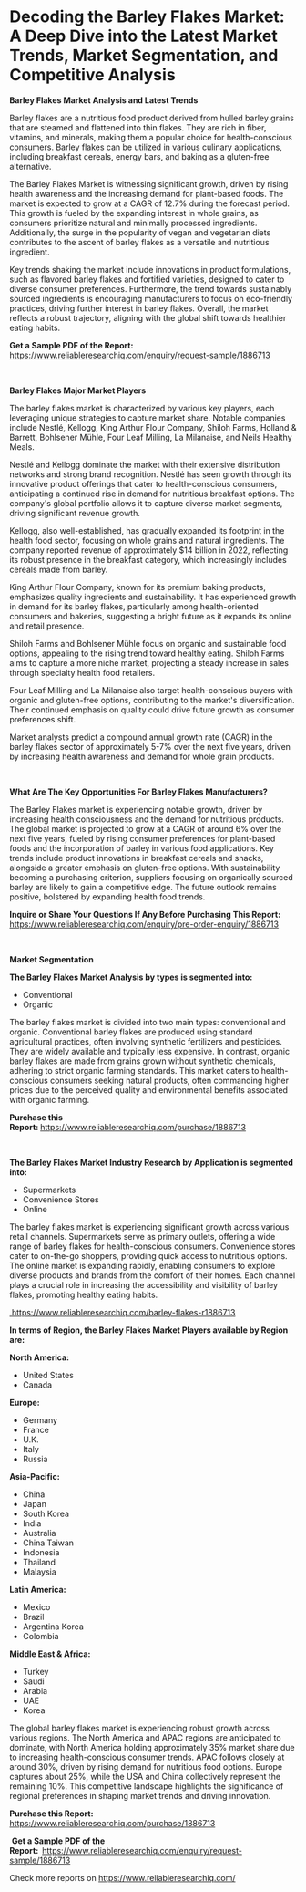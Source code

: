 <p><h1>Decoding the Barley Flakes Market: A Deep Dive into the Latest Market Trends, Market Segmentation, and Competitive Analysis</h1></p><p><strong>Barley Flakes Market Analysis and Latest Trends</strong></p>
<p><p>Barley flakes are a nutritious food product derived from hulled barley grains that are steamed and flattened into thin flakes. They are rich in fiber, vitamins, and minerals, making them a popular choice for health-conscious consumers. Barley flakes can be utilized in various culinary applications, including breakfast cereals, energy bars, and baking as a gluten-free alternative.</p><p>The Barley Flakes Market is witnessing significant growth, driven by rising health awareness and the increasing demand for plant-based foods. The market is expected to grow at a CAGR of 12.7% during the forecast period. This growth is fueled by the expanding interest in whole grains, as consumers prioritize natural and minimally processed ingredients. Additionally, the surge in the popularity of vegan and vegetarian diets contributes to the ascent of barley flakes as a versatile and nutritious ingredient.</p><p>Key trends shaking the market include innovations in product formulations, such as flavored barley flakes and fortified varieties, designed to cater to diverse consumer preferences. Furthermore, the trend towards sustainably sourced ingredients is encouraging manufacturers to focus on eco-friendly practices, driving further interest in barley flakes. Overall, the market reflects a robust trajectory, aligning with the global shift towards healthier eating habits.</p></p>
<p><strong>Get a Sample PDF of the Report:&nbsp;</strong> <a href="https://www.reliableresearchiq.com/enquiry/request-sample/1886713?utm_campaign=2224&utm_medium=2&utm_source=Github&utm_content=ia&utm_term=14022025&utm_id=barley-flakes">https://www.reliableresearchiq.com/enquiry/request-sample/1886713</a></p>
<p>&nbsp;</p>
<p><strong>Barley Flakes Major Market Players</strong></p>
<p><p>The barley flakes market is characterized by various key players, each leveraging unique strategies to capture market share. Notable companies include Nestlé, Kellogg, King Arthur Flour Company, Shiloh Farms, Holland & Barrett, Bohlsener Mühle, Four Leaf Milling, La Milanaise, and Neils Healthy Meals.</p><p>Nestlé and Kellogg dominate the market with their extensive distribution networks and strong brand recognition. Nestlé has seen growth through its innovative product offerings that cater to health-conscious consumers, anticipating a continued rise in demand for nutritious breakfast options. The company's global portfolio allows it to capture diverse market segments, driving significant revenue growth.</p><p>Kellogg, also well-established, has gradually expanded its footprint in the health food sector, focusing on whole grains and natural ingredients. The company reported revenue of approximately $14 billion in 2022, reflecting its robust presence in the breakfast category, which increasingly includes cereals made from barley.</p><p>King Arthur Flour Company, known for its premium baking products, emphasizes quality ingredients and sustainability. It has experienced growth in demand for its barley flakes, particularly among health-oriented consumers and bakeries, suggesting a bright future as it expands its online and retail presence. </p><p>Shiloh Farms and Bohlsener Mühle focus on organic and sustainable food options, appealing to the rising trend toward healthy eating. Shiloh Farms aims to capture a more niche market, projecting a steady increase in sales through specialty health food retailers. </p><p>Four Leaf Milling and La Milanaise also target health-conscious buyers with organic and gluten-free options, contributing to the market's diversification. Their continued emphasis on quality could drive future growth as consumer preferences shift.</p><p>Market analysts predict a compound annual growth rate (CAGR) in the barley flakes sector of approximately 5-7% over the next five years, driven by increasing health awareness and demand for whole grain products.</p></p>
<p>&nbsp;</p>
<p><strong>What Are The Key Opportunities For Barley Flakes Manufacturers?</strong></p>
<p><p>The Barley Flakes market is experiencing notable growth, driven by increasing health consciousness and the demand for nutritious products. The global market is projected to grow at a CAGR of around 6% over the next five years, fueled by rising consumer preferences for plant-based foods and the incorporation of barley in various food applications. Key trends include product innovations in breakfast cereals and snacks, alongside a greater emphasis on gluten-free options. With sustainability becoming a purchasing criterion, suppliers focusing on organically sourced barley are likely to gain a competitive edge. The future outlook remains positive, bolstered by expanding health food trends.</p></p>
<p><strong>Inquire or Share Your Questions If Any Before Purchasing This Report:</strong> <a href="https://www.reliableresearchiq.com/enquiry/pre-order-enquiry/1886713?utm_campaign=2224&utm_medium=2&utm_source=Github&utm_content=ia&utm_term=14022025&utm_id=barley-flakes">https://www.reliableresearchiq.com/enquiry/pre-order-enquiry/1886713</a></p>
<p>&nbsp;</p>
<p><strong>Market Segmentation</strong></p>
<p><strong>The Barley Flakes Market Analysis by types is segmented into:</strong></p>
<p><ul><li>Conventional</li><li>Organic</li></ul></p>
<p><p>The barley flakes market is divided into two main types: conventional and organic. Conventional barley flakes are produced using standard agricultural practices, often involving synthetic fertilizers and pesticides. They are widely available and typically less expensive. In contrast, organic barley flakes are made from grains grown without synthetic chemicals, adhering to strict organic farming standards. This market caters to health-conscious consumers seeking natural products, often commanding higher prices due to the perceived quality and environmental benefits associated with organic farming.</p></p>
<p><strong>Purchase this Report:&nbsp;</strong><a href="https://www.reliableresearchiq.com/purchase/1886713?utm_campaign=2224&utm_medium=2&utm_source=Github&utm_content=ia&utm_term=14022025&utm_id=barley-flakes">https://www.reliableresearchiq.com/purchase/1886713</a></p>
<p>&nbsp;</p>
<p><strong>The Barley Flakes Market Industry Research by Application is segmented into:</strong></p>
<p><ul><li>Supermarkets</li><li>Convenience Stores</li><li>Online</li></ul></p>
<p><p>The barley flakes market is experiencing significant growth across various retail channels. Supermarkets serve as primary outlets, offering a wide range of barley flakes for health-conscious consumers. Convenience stores cater to on-the-go shoppers, providing quick access to nutritious options. The online market is expanding rapidly, enabling consumers to explore diverse products and brands from the comfort of their homes. Each channel plays a crucial role in increasing the accessibility and visibility of barley flakes, promoting healthy eating habits.</p></p>
<p><a href="https://www.reliableresearchiq.com/barley-flakes-r1886713?utm_campaign=2224&utm_medium=2&utm_source=Github&utm_content=ia&utm_term=14022025&utm_id=barley-flakes">&nbsp;https://www.reliableresearchiq.com/barley-flakes-r1886713</a></p>
<p><strong>In terms of Region, the Barley Flakes Market Players available by Region are:</strong></p>
<p>
    <p> <strong> North America: </strong>
        <ul>
            <li>United States</li>
            <li>Canada</li>
        </ul>
        </p> 
    <p> <strong> Europe: </strong>
        <ul>
            <li>Germany</li>
            <li>France</li>
            <li>U.K.</li>
            <li>Italy</li>
            <li>Russia</li>
        </ul>
        </p> 
    <p> <strong> Asia-Pacific: </strong>
        <ul>
            <li>China</li>
            <li>Japan</li>
            <li>South Korea</li>
            <li>India</li>
            <li>Australia</li>
            <li>China Taiwan</li>
            <li>Indonesia</li>
            <li>Thailand</li>
            <li>Malaysia</li>
        </ul>
        </p> 
    <p> <strong> Latin America: </strong>
        <ul>
            <li>Mexico</li>
            <li>Brazil</li>
            <li>Argentina Korea</li>
            <li>Colombia</li>
        </ul>
        </p> 
    <p> <strong> Middle East & Africa: </strong>
        <ul>
            <li>Turkey</li>
            <li>Saudi</li>
            <li>Arabia</li>
            <li>UAE</li>
            <li>Korea</li>
        </ul>
    </p>
    </p>
<p><p>The global barley flakes market is experiencing robust growth across various regions. The North America and APAC regions are anticipated to dominate, with North America holding approximately 35% market share due to increasing health-conscious consumer trends. APAC follows closely at around 30%, driven by rising demand for nutritious food options. Europe captures about 25%, while the USA and China collectively represent the remaining 10%. This competitive landscape highlights the significance of regional preferences in shaping market trends and driving innovation.</p></p>
<p><strong>Purchase this Report: </strong><a href="https://www.reliableresearchiq.com/purchase/1886713?utm_campaign=2224&utm_medium=2&utm_source=Github&utm_content=ia&utm_term=14022025&utm_id=barley-flakes">https://www.reliableresearchiq.com/purchase/1886713</a></p>
<p>&nbsp;<strong>Get a Sample PDF of the Report:&nbsp;&nbsp;</strong><a href="https://www.reliableresearchiq.com/enquiry/request-sample/1886713?utm_campaign=2224&utm_medium=2&utm_source=Github&utm_content=ia&utm_term=14022025&utm_id=barley-flakes">https://www.reliableresearchiq.com/enquiry/request-sample/1886713</a></p>
<p><strong></strong></p>
<p>Check more reports on <a href="https://www.reliableresearchiq.com/?utm_campaign=2224&utm_medium=2&utm_source=Github&utm_content=ia&utm_term=14022025&utm_id=barley-flakes">https://www.reliableresearchiq.com/</a></p>